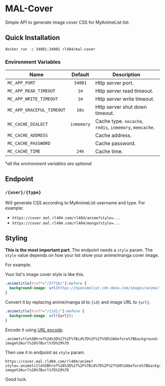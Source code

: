 # MAL-Cover

Simple API to generate image cover CSS for MyAnimeList list.

## Quick Installation

```bash
docker run -p 34001:34001 rl404/mal-cover
```

### Environment Variables

| Name                      |  Default   | Description                                             |
| ------------------------- | :--------: | ------------------------------------------------------- |
| `MC_APP_PORT`             |  `34001`   | Http server port.                                       |
| `MC_APP_READ_TIMEOUT`     |    `1m`    | Http server read timeout.                               |
| `MC_APP_WRITE_TIMEOUT`    |    `1m`    | Http server write timeout.                              |
| `MC_APP_GRACEFUL_TIMEOUT` |   `10s`    | Http server shut down timeout.                          |
| `MC_CACHE_DIALECT`        | `inmemory` | Cache type. `nocache`, `redis`, `inmemory`, `memcache`. |
| `MC_CACHE_ADDRESS`        |            | Cache address.                                          |
| `MC_CACHE_PASSWORD`       |            | Cache password.                                         |
| `MC_CACHE_TIME`           |   `24h`    | Cache time.                                             |

\*_all the environment variables are optional_

## Endpoint

### `/{user}/{type}`

Will generate CSS according to MyAnimeList username and type. For example:

- `https://cover.mal.rl404.com/rl404/anime?style=...`
- `https://cover.mal.rl404.com/rl404/manga?style=...`

## Styling

**This is the most important part**. The endpoint needs a `style` param. The `style` value depends on how your list show your anime/manga cover image.

For example.

Your list's image cover style is like this.

```css
.animetitle[href*="/37716/"]:before {
  background-image: url(https://myanimelist.cdn-dena.com/images/anime/1889/93555.jpg);
}
```

Convert it by replacing anime/manga id to `{id}` and image URL to `{url}`.

```css
.animetitle[href*="/{id}/"]:before {
  background-image: url({url});
}
```

Encode it using [URL encode](https://www.urlencoder.org/).

```properties
.animetitle%5Bhref%2A%3D%27%2F%7Bid%7D%2F%27%5D%3Abefore%7Bbackground-image%3Aurl%28%7Burl%7D%29%7D
```

Then use it in endpoint as `style` param.

```
https://cover.mal.rl404.com/rl404/anime?style=.animetitle%5Bhref%2A%3D%27%2F%7Bid%7D%2F%27%5D%3Abefore%7Bbackground-image%3Aurl%28%7Burl%7D%29%7D
```

Good luck.
